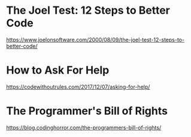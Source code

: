 # The Joel Test: 12 Steps to Better Code
https://www.joelonsoftware.com/2000/08/09/the-joel-test-12-steps-to-better-code/

# How to Ask For Help
https://codewithoutrules.com/2017/12/07/asking-for-help/

# The Programmer's Bill of Rights
https://blog.codinghorror.com/the-programmers-bill-of-rights/